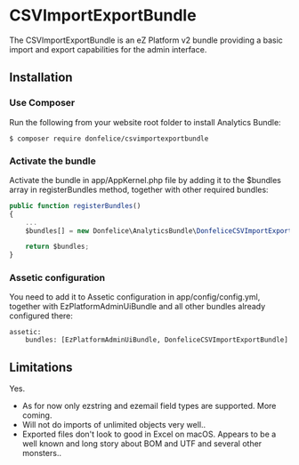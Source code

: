 # CSVImportExportBundle

The CSVImportExportBundle is an eZ Platform v2 bundle providing a basic import and export capabilities for the admin interface.

## Installation

### Use Composer

Run the following from your website root folder to install Analytics Bundle:

```
$ composer require donfelice/csvimportexportbundle
```

### Activate the bundle

Activate the bundle in app/AppKernel.php file by adding it to the $bundles array in registerBundles method, together with other required bundles:

```javascript
public function registerBundles()
{
    ...
    $bundles[] = new Donfelice\AnalyticsBundle\DonfeliceCSVImportExportBundle();

    return $bundles;
}
```

### Assetic configuration

You need to add it to Assetic configuration in app/config/config.yml, together with EzPlatformAdminUiBundle and all other bundles already configured there:

```
assetic:
    bundles: [EzPlatformAdminUiBundle, DonfeliceCSVImportExportBundle]
```

## Limitations

Yes.

- As for now only ezstring and ezemail field types are supported. More coming.
- Will not do imports of unlimited objects very well..
- Exported files don't look to good in Excel on macOS. Appears to be a well known and long story about BOM and UTF and several other monsters..
